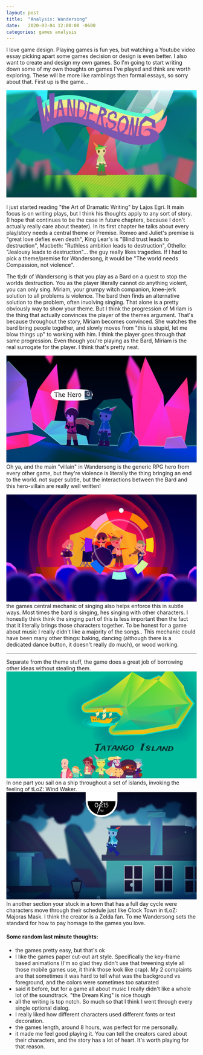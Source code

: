 ```yaml
---
layout: post
title:  "Analysis: Wandersong"
date:   2020-03-04 12:00:00 -0600
categories: games analysis
---
```

I love game design. Playing games is fun yes, but watching a Youtube video essay picking apart some games decision or design is even better. I also want to create and design my own games. So I'm going to start writing down some of my own thoughts on games I've played and think are worth exploring. These will be more like ramblings then formal essays, so sorry about that. First up is the game...

![wandersong_title](/assets/images/wandersong.jpg)

I just started reading "the Art of Dramatic Writing" by Lajos Egri. It main focus is on writing plays, but I think his thoughts apply to any sort of story. (I hope that continues to be the case in future chapters, because I don't actually really care about theater). In its first chapter he talks about every play/story needs a central theme or Premise. Romeo and Juliet's premise is "great love defies even death", King Lear's is "Blind trust leads to destruction", Macbeth: "Ruthless ambition leads to destruction", Othello: "Jealousy leads to destruction"... the guy really likes tragedies. If I had to pick a theme/premise for Wandersong, it would be "The world needs Compassion, not violence".

The tl;dr of Wandersong is that you play as a Bard on a quest to stop the worlds destruction. You as the player literally cannot do anything violent, you can only sing. Miriam, your grumpy witch companion, knee-jerk solution to all problems _is_ violence. The bard then finds an alternative solution to the problem, often involving singing. That alone is a pretty obviously way to show your theme. But I think the progression of Miriam is the thing that actually convinces the player of the themes argument. That's because throughout the story, Miriam becomes convinced. She watches the bard bring people together, and slowly moves from "this is stupid, let me blow things up" to working with him. I think the player goes through that same progression. Even though you're playing as the Bard, Miriam is the real surrogate for the player. I think that's pretty neat.

![b4](/assets/images/wandersong_4.jpg)
Oh ya, and the main "villain" in Wandersong is the generic RPG hero from every other game, but they're violence is literally the thing bringing an end to the world. not super subtle, but the interactions between the Bard and this hero-villain are really well written!

![b5](/assets/images/wandersong_5.jpeg)
the games central mechanic of singing also helps enforce this in subtle ways. Most times the bard is singing, hes singing with other characters. I honestly think think the singing part of this is less important then the fact that it literally brings those characters together. To be honest for a game about music I really didn't like a majority of the songs.. This mechanic could have been many other things: baking, dancing (although there is a dedicated dance button, it doesn't really do much), or wood working.

---

Separate from the theme stuff, the game does a great job of borrowing other ideas without stealing them.
![b2](/assets/images/wandersong_2.jpeg)
In one part you sail on a ship throughout a set of islands, invoking the feeling of tLoZ: Wind Waker.
![b3](/assets/images/wandersong_3.jpg)
In another section your stuck in a town that has a full day cycle were characters move through their schedule just like Clock Town in tLoZ: Majoras Mask. I think the creator is a Zelda fan. To me Wandersong sets the standard for how to pay homage to the games you love.


#### Some random last minute thoughts:

- the games pretty easy, but that's ok
- I like the games paper cut-out art style. Specifically the key-frame based animations (I'm so glad they didn't use that tweening style all those mobile games use, it think those look like crap). My 2 complaints are that sometimes it was hard to tell what was the background vs foreground, and the colors were sometimes too saturated
- said it before, but for a game all about music I really didn't like a whole lot of the soundtrack. "the Dream King" is nice though
- all the writing is top notch. So much so that I think I went through every single optional dialog.
- I really liked how different characters used different fonts or text decoration.
- the games length, around 8 hours, was perfect for me personally.
- it made me feel good playing it. You can tell the creators cared about their characters, and the story has a lot of heart. It's worth playing for that reason.
